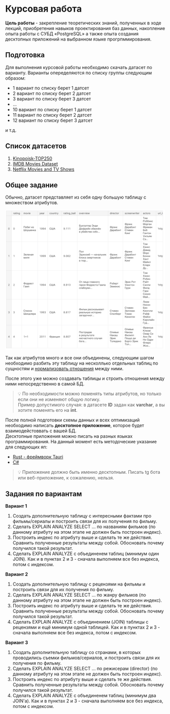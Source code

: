 # Курсовая работа

**Цель работы** - закрепление теоретических знаний, полученных в ходе
лекций, приобретения навыков проектирования баз данных, накопление опыта работы с
СУБД «PostgreSQL» а также опыта создания десктопных приложений на выбранном языке прогрпммирования.

## Подготовка

Для выполнения курсовой работы необходимо скачать датасет по варианту.
Варианты опеределяются по списку группы следующим образом:
+ 1 вариант по списку берет 1 датсет
+ 2 вариант по списку берет 2 датсет
+ 3 вариант по списку берет 3 датсет
+ ...
+ 10 вариант по списку берет 1 датсет
+ 11 вариант по списку берет 2 датсет
+ 12 вариант по списку берет 3 датсет

и т.д.

## Список датасетов
1. [Kinopoisk-TOP250](https://www.kaggle.com/datasets/alexandertesemnikov/kinopoisktop250russiandataset)
2. [IMDB Movies Dataset](https://www.kaggle.com/datasets/harshitshankhdhar/imdb-dataset-of-top-1000-movies-and-tv-shows)
3. [Netflix Movies and TV Shows](https://www.kaggle.com/datasets/shivamb/netflix-shows)

## Общее задание

Обычно, датасет представляет из себя одну большую таблицу с множеством атрибутов. 

![](../lab_select/../tutorials/lab_select/pictures/Kinopoisk.png "Кинопоиск") 

Так как атрибутов много и все они объединены, следующим шагом необходимо разбить эту таблицу на несколлько отдельных таблиц по сущностям и [нормализовать отношения](https://habr.com/ru/post/129195/) между ними.

После этого уже можно создавать таблицы и строить отношения между ними непосредственно в самой БД.

> :bulb: По необходимости можно поменять типы атрибутов, но только если они не изменяют общую логику. <br>
> Пример допустимого случая:
в датасете **ID** задан как **varchar**, а вы хотите поменять его на **int**.

После полной подготовки схемы данных и всех оптимизаций необходимо написать **десктопное приложение**, которое будет взаимодейстоввать с вашей БД. <br>
Десктопные приложения можно писать на разных языках программирования. На данный момент есть методоческие указание для следующих яп:
  * [Rust - фреймворк Tauri](../tutorials/lab_tauri/)
  * [C#](../tutorials/lab_c%23/)

> :bulb: Приложение должно быть именно десктопным. Писать tg бота или веб-приложение, к сожалению, нельзя.

## Задания по вариантам
**Вариант 1** <br>
1.  Создать дополнительную таблицу с интересными фактами про фильмы/сериалы и построить связи для их получения по фильму.
2.  Сделать EXPLAIN ANALYZE SELECT ... по названиям фильмов (по данному атрибуту на этом этапе не должен быть построен индекс).
3.  Построить индекс по атрибуту выше и сделать те же действия. Сравнить полученные результаты между собой. Обосновать почему получился такой результат.
4.  Сделать EXPLAIN ANALYZE с объединенем таблиц (минимум один JOIN). Как и в пунктах 2 и 3 - сначала выполняем все без индекса, потом с индексом.

**Вариант 2** <br>
1.  Создать дополнительную таблицу с рецензями на фильмы и построить связи для их получения по фильму.
2.  Сделать EXPLAIN ANALYZE SELECT ... по жанру фильмов (по данному атрибуту на этом этапе не должен быть построен индекс).
3.  Построить индекс по атрибуту выше и сделать те же действия. Сравнить полученные результаты между собой. Обосновать почему получился такой результат.
4.  Сделать EXPLAIN ANALYZE с объединением (JOIN) таблицы с рецензями и ещё минимум одной таблицей. Как и в пунктах 2 и 3 - сначала выполняем все без индекса, потом с индексом.

**Вариант 3** <br>
1.  Создать дополнительную таблицу со странами, в которых проводились съемки фильмов/сериалов, и построить связи для их получения по фильму.
2.  Сделать EXPLAIN ANALYZE SELECT ... по режисерам (director) (по данному атрибуту на этом этапе не должен быть построен индекс).
3.  Построить индекс по атрибуту выше и сделать те же действия. Сравнить полученные результаты между собой. Обосновать почему получился такой результат.
4.  Сделать EXPLAIN ANALYZE с объединенем таблиц (минимум два JOIN'а). Как и в пунктах 2 и 3 - сначала выполняем все без индекса, потом с индексом.

